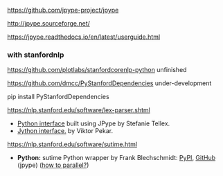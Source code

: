 https://github.com/jpype-project/jpype

http://jpype.sourceforge.net/

https://jpype.readthedocs.io/en/latest/userguide.html



### with stanfordnlp

https://github.com/plotlabs/stanfordcorenlp-python unfinished



https://github.com/dmcc/PyStanfordDependencies under-development

pip install PyStanfordDependencies



https://nlp.stanford.edu/software/lex-parser.shtml

- [Python interface](http://projects.csail.mit.edu/spatial/Stanford_Parser) built using JPype by Stefanie Tellex.
- [Jython interface.](https://github.com/vpekar/stanford-parser-in-jython) by Viktor Pekar.



https://nlp.stanford.edu/software/sutime.html

- **Python:** sutime Python wrapper by Frank Blechschmidt: [PyPI](https://pypi.python.org/pypi/sutime/), [GitHub](https://github.com/FraBle/python-sutime) (jpype) ([how to parallel?](https://github.com/FraBle/python-sutime/issues/9))




